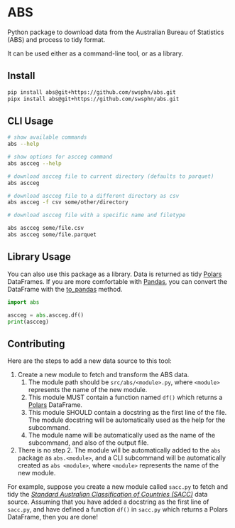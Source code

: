 # ABS

Python package to download data from the Australian Bureau of Statistics
(ABS) and process to tidy format.

It can be used either as a command-line tool, or as a library.

## Install

``` sh
pip install abs@git+https://github.com/swsphn/abs.git
pipx install abs@git+https://github.com/swsphn/abs.git
```

## CLI Usage

``` sh
# show available commands
abs --help

# show options for ascceg command
abs ascceg --help

# download ascceg file to current directory (defaults to parquet)
abs ascceg

# download ascceg file to a different directory as csv
abs ascceg -f csv some/other/directory

# download ascceg file with a specific name and filetype

abs ascceg some/file.csv
abs ascceg some/file.parquet
```

## Library Usage

You can also use this package as a library. Data is returned as tidy
[Polars][] DataFrames. If you are more comfortable with [Pandas][],
you can convert the DataFrame with the [to_pandas][] method.

``` python
import abs

ascceg = abs.ascceg.df()
print(ascceg)
```

## Contributing

Here are the steps to add a new data source to this tool:

1.  Create a new module to fetch and transform the ABS data.
    1.  The module path should be `src/abs/<module>.py`, where
        `<module>` represents the name of the new module.
    2. This module MUST contain a function named `df()` which returns
       a [Polars][] DataFrame.
    3. This module SHOULD contain a docstring as the first line of the
       file. The module docstring will be automatically used as the help
       for the subcommand.
    4. The module name will be automatically used as the name of the
       subcommand, and also of the output file.
2. There is no step 2. The module will be automatically added to the
   `abs` package as `abs.<module>`, and a CLI subcommand will be
   automatically created as `abs <module>`, where `<module>` represents
   the name of the new module.

For example, suppose you create a new module called `sacc.py` to fetch
and tidy the _[Standard Australian Classification of Countries
(SACC)][sacc]_ data source. Assuming that you have added a docstring as
the first line of `sacc.py`, and have defined a function `df()` in
`sacc.py` which returns a Polars DataFrame, then you are done!

[Polars]: https://pola.rs/
[Pandas]: https://pandas.pydata.org/
[to_pandas]: https://docs.pola.rs/api/python/stable/reference/dataframe/api/polars.DataFrame.to_pandas.html
[sacc]: https://www.abs.gov.au/statistics/classifications/standard-australian-classification-countries-sacc/2016#data-downloads

